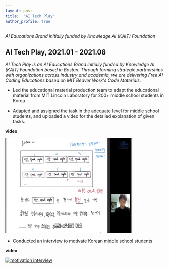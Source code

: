 ```yaml
---
layout: post
title:  "AI Tech Play"
author_profile: true
---
```


*AI Educations Brand initially funded by Knowledge AI (KAIT) Foundation*

## AI Tech Play, 2021.01 - 2021.08

*AI Tech Play is an AI Educations Brand initially funded by Knowledge AI (KAIT) Foundation based in Boston. Through forming strategic partnerships with organizations across industry and academia, we are delivering Free AI Coding Educations based on MIT Beaver Work's Code Materials.*


-	Led the educational material production team to adapt the educational material from MIT Lincoln Laboratory
for 200+ middle school students in Korea

-	Adapted and assigned the task in the adequate level for middle school students, and uploaded a video for the detailed explanation of given tasks.

**video**

<a href = "https://www.youtube.com/watch?v=utCzjtSN9Pk&t=700s"><img src = "/assets/images/ai_tech_play_sol.png" alt = "solution video" width="400" height="300"></a>

-	Conducted an interview to motivate Korean middle school students

**video**

<a href = "https://www.youtube.com/watch?v=_GEfOj7DTHY"><img src = "https://img.youtube.com/vi/_GEfOj7DTHY/0.jpg" alt = "motivation interview" width="400" height="300"></a>
